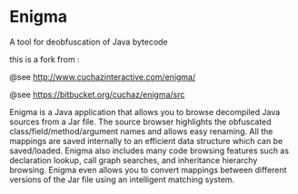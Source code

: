 # Enigma


A tool for deobfuscation of Java bytecode

this is a fork from :

@see http://www.cuchazinteractive.com/enigma/

@see https://bitbucket.org/cuchaz/enigma/src

Enigma is a Java application that allows you to browse decompiled Java sources from a Jar file. 
The source browser highlights the obfuscated class/field/method/argument names and allows easy renaming. 
All the mappings are saved internally to an efficient data structure which can be saved/loaded. 
Enigma also includes many code browsing features such as declaration lookup, call graph searches, and inheritance hierarchy browsing.
Enigma even allows you to convert mappings between different versions of the Jar file using an intelligent matching system. 
